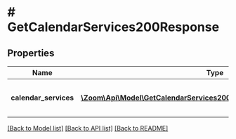 # # GetCalendarServices200Response

## Properties

Name | Type | Description | Notes
------------ | ------------- | ------------- | -------------
**calendar_services** | [**\Zoom\Api\Model\GetCalendarServices200ResponseCalendarServicesInner[]**](GetCalendarServices200ResponseCalendarServicesInner.md) | Information about the calendar services. | [optional]

[[Back to Model list]](../../README.md#models) [[Back to API list]](../../README.md#endpoints) [[Back to README]](../../README.md)
